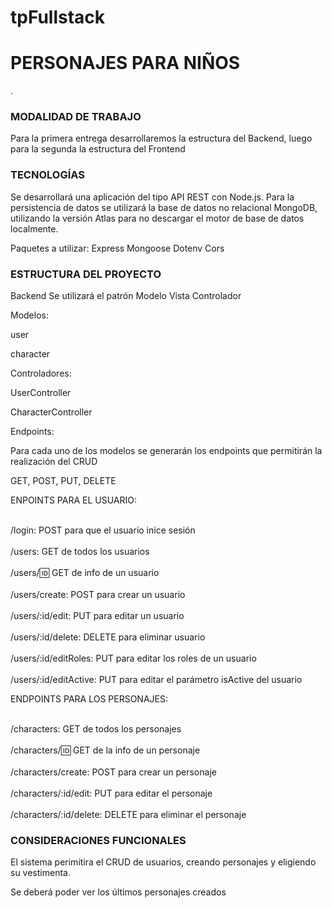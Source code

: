 # tpFullstack

<h1> PERSONAJES PARA NIÑOS </h1>.

<h3>MODALIDAD DE TRABAJO</h3>

Para la primera entrega desarrollaremos la estructura del Backend, luego para la segunda la estructura del Frontend

<h3>TECNOLOGÍAS</h3>

Se desarrollará una aplicación del tipo API REST con Node.js.
Para la persistencia de datos se utilizará la base de datos no relacional MongoDB, utilizando la versión Atlas para no descargar el motor de base de datos localmente.

Paquetes a utilizar:
Express
Mongoose
Dotenv
Cors

<h3>ESTRUCTURA DEL PROYECTO</h3>

Backend
Se utilizará el patrón Modelo Vista Controlador

Modelos:

user

character

Controladores:

UserController

CharacterController

Endpoints:

Para cada uno de los modelos se generarán los endpoints que permitirán la realización del CRUD

GET, POST, PUT, DELETE

ENPOINTS PARA EL USUARIO:

<br>/login: POST para que el usuario inice sesión<br>
<br>/users: GET de todos los usuarios<br>
<br>/users/:id: GET de info de un usuario<br>
<br>/users/create: POST para crear un usuario<br>
<br>/users/:id/edit: PUT para editar un usuario<br>
<br>/users/:id/delete: DELETE para eliminar usuario<br>
<br>/users/:id/editRoles: PUT para editar los roles de un usuario<br>
<br>/users/:id/editActive: PUT para editar el parámetro isActive del usuario<br>

ENDPOINTS PARA LOS PERSONAJES:

<br>/characters: GET de todos los personajes<br>
<br>/characters/:id: GET de la info de un personaje<br>
<br>/characters/create: POST para crear un personaje<br>
<br>/characters/:id/edit: PUT para editar el personaje<br>
<br>/characters/:id/delete: DELETE para eliminar el personaje<br>

<h3>CONSIDERACIONES FUNCIONALES</h3>

El sistema perimitira el CRUD de usuarios, creando personajes y eligiendo su vestimenta.

Se deberá poder ver los últimos personajes creados
